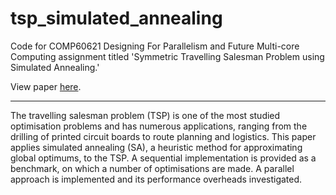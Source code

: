 # tsp_simulated_annealing
Code for COMP60621 Designing For Parallelism and Future Multi-core Computing assignment titled 'Symmetric Travelling Salesman Problem using Simulated Annealing.'

View paper [here](https://drive.google.com/open?id=18x4r-5cMFL3lseziqZBCMLisbarDMp1X).

*** 

The travelling salesman problem (TSP) is one of the most studied optimisation problems and has numerous applications, ranging from the drilling of printed circuit boards to route planning and logistics. This paper applies simulated annealing (SA), a heuristic method for approximating global optimums, to the TSP. A sequential implementation is provided as a benchmark, on which a number of optimisations are made. A parallel approach is implemented and its performance overheads investigated.
